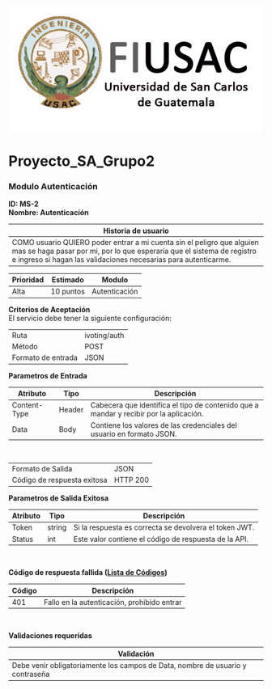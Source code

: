 ![Help Builder Web Site](../../Img/Logo.png)
# Proyecto_SA_Grupo2
### Modulo Autenticación

**ID: MS-2**
<br>
**Nombre: Autenticación**


<table>
<thead>
	<tr>
		<th>Historia de usuario</th>
	</tr>
</thead>
<tbody>
	<tr>
		<td>COMO usuario QUIERO poder entrar a mi cuenta sin el peligro que alguien mas se haga pasar por mi, por lo que esperaría que el sistema de registro e ingreso si hagan las validaciones necesarias para autenticarme.</td>
	</tr>
</tbody>
</table>




<table>
<thead>
	<tr>
		<th>Prioridad</th>
		<th>Estimado</th>
		<th>Modulo</th>
	</tr>
</thead>
<tbody>
	<tr>
		<td>Alta</td>
		<td>10 puntos</td>
		<td>Autenticación</td>
	</tr>
</tbody>
</table>



**Criterios de Aceptación**
<br>
El servicio debe tener la siguiente configuración:
<br>
<table>
<tbody>
	<tr>
	<td>Ruta</td>
	<td>ivoting/auth</td>
	</tr>
	<tr>
	<td>Método</td>
	<td>POST</td>
	</tr>
	<tr>
	<td>Formato de entrada</td>
	<td>JSON</td>
	</tr>
</tbody>
</table>


**Parametros de Entrada**
<table>
<thead>
	<tr>
		<th>Atributo</th>
		<th>Tipo</th>
		<th>Descripción</th>
	</tr>
</thead>
<tbody>
	<tr>
		<td>Content-Type</td> 
		<td>Header</td>
		<td>Cabecera que identifica el tipo de contenido que a mandar y recibir por la aplicación.</td>
	</tr>
		<tr>
		<td>Data</td> 
		<td>Body</td>
		<td>Contiene los valores de las credenciales del usuario en formato JSON.</td>
	</tr>

</tbody>
</table>
<br>



<table>
<tbody>
	<tr>
	<td>Formato de Salida</td>
	<td>JSON</td>
	</tr>
	<tr>
	<td>Código de respuesta exitosa</td>
	<td>HTTP 200</td>
	</tr>
</tbody>
</table>

**Parametros de Salida Exitosa**
<table>
<thead>
	<tr>
		<th>Atributo</th>
		<th>Tipo</th>
		<th>Descripción</th>
	</tr>
</thead>
<tbody>
	<tr>
		<td>Token</td> 
		<td>string</td>
		<td>Si la respuesta es correcta se devolvera el token JWT.</td>
	</tr>
		<tr>
		<td>Status</td> 
		<td>int</td>
		<td>Este valor contiene el código de respuesta de la API.</td>
	</tr>

</tbody>
</table>
<br>

**Código de respuesta fallida ([Lista de Códigos](https://developers.google.com/search/apis/indexing-api/v3/core-errors?hl=es-419))**
<table>
<thead>
	<tr>
		<th>Código</th>
		<th>Descripción</th>
	</tr>
</thead>
<tbody>
	<tr>
		<td>401</td> 
		<td>Fallo en la autenticación, prohibido entrar</td>
	</tr>

</tbody>
</table>
<br>

**Validaciones requeridas**
<table>
<thead>
	<tr>
		<th>Validación</th>
	</tr>
</thead>
<tbody>
	<tr>
		<td>Debe venir obligatoriamente los campos de Data, nombre de usuario y contraseña</td> 
	</tr>

</tbody>
</table>
<br>







